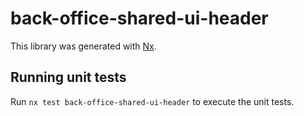 # back-office-shared-ui-header

This library was generated with [Nx](https://nx.dev).

## Running unit tests

Run `nx test back-office-shared-ui-header` to execute the unit tests.
